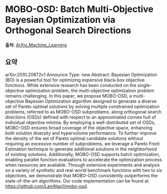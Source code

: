 # MOBO-OSD: Batch Multi-Objective Bayesian Optimization via Orthogonal Search Directions

**출처:** [ArXiv_Machine_Learning](https://arxiv.org/abs/2510.20872)

## 요약
arXiv:2510.20872v1 Announce Type: new
Abstract: Bayesian Optimization (BO) is a powerful tool for optimizing expensive black-box objective functions. While extensive research has been conducted on the single-objective optimization problem, the multi-objective optimization problem remains challenging. In this paper, we propose MOBO-OSD, a multi-objective Bayesian Optimization algorithm designed to generate a diverse set of Pareto optimal solutions by solving multiple constrained optimization problems, referred to as MOBO-OSD subproblems, along orthogonal search directions (OSDs) defined with respect to an approximated convex hull of individual objective minima. By employing a well-distributed set of OSDs, MOBO-OSD ensures broad coverage of the objective space, enhancing both solution diversity and hypervolume performance. To further improve the density of the set of Pareto optimal candidate solutions without requiring an excessive number of subproblems, we leverage a Pareto Front Estimation technique to generate additional solutions in the neighborhood of existing solutions. Additionally, MOBO-OSD supports batch optimization, enabling parallel function evaluations to accelerate the optimization process when resources are available. Through extensive experiments and analysis on a variety of synthetic and real-world benchmark functions with two to six objectives, we demonstrate that MOBO-OSD consistently outperforms the state-of-the-art algorithms. Our code implementation can be found at https://github.com/LamNgo1/mobo-osd.
